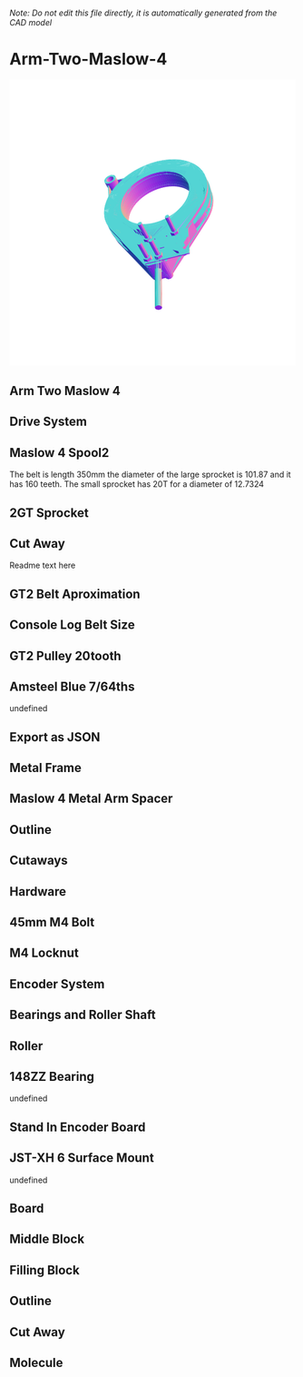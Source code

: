 ###### Note: Do not edit this file directly, it is automatically generated from the CAD model

# Arm-Two-Maslow-4

![](/project.svg)

## Arm Two Maslow 4


## Drive System


## Maslow 4 Spool2


The belt is length 350mm the diameter of the large sprocket is 101.87 and it has 160 teeth. The small sprocket has 20T for a diameter of 12.7324


## 2GT Sprocket


## Cut Away


Readme text here


## GT2 Belt Aproximation 


## Console Log Belt Size


## GT2 Pulley 20tooth


## Amsteel Blue 7/64ths


undefined


## Export as JSON


## Metal Frame


## Maslow 4 Metal Arm Spacer


## Outline


## Cutaways


## Hardware


## 45mm M4 Bolt


## M4 Locknut


## Encoder System


## Bearings and Roller Shaft


## Roller


## 148ZZ Bearing


undefined


## Stand In Encoder Board


## JST-XH 6 Surface Mount


undefined


## Board


## Middle Block


## Filling Block


## Outline


## Cut Away


## Molecule


